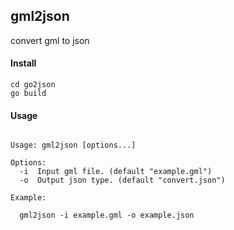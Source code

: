 ## gml2json ##
convert gml to json

#### Install ####
```shell
cd go2json
go build
```

#### Usage ####
```shell

Usage: gml2json [options...]

Options:
  -i  Input gml file. (default "example.gml")
  -o  Output json type. (default "convert.json")

Example:

  gml2json -i example.gml -o example.json

```
